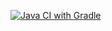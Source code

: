 [![Java CI with Gradle](https://github.com/ArtgurKutlukaev/Selenium/actions/workflows/gradle.yml/badge.svg)](https://github.com/ArtgurKutlukaev/Selenium/actions/workflows/gradle.yml)